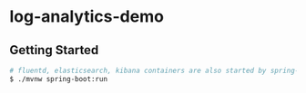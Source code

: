 # log-analytics-demo

## Getting Started
```sh
# fluentd, elasticsearch, kibana containers are also started by spring-boot-docker-compose
$ ./mvnw spring-boot:run
```